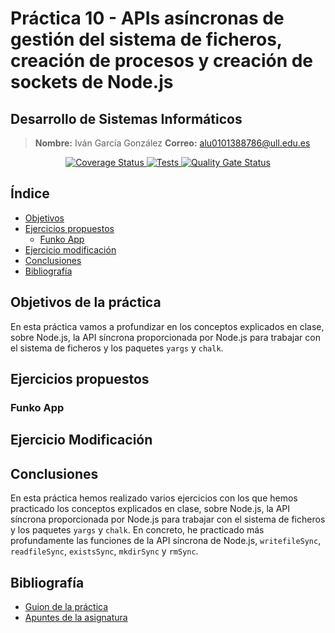 # Práctica 10 - APIs asíncronas de gestión del sistema de ficheros, creación de procesos y creación de sockets de Node.js
## Desarrollo de Sistemas Informáticos
> **Nombre:** Iván García González **Correo:** alu0101388786@ull.edu.es
<p align="center">
  <a href='https://coveralls.io/github/ULL-ESIT-INF-DSI-2223/ull-esit-inf-dsi-22-23-prct09-funko-app-Ivan-Garcia02?branch=main'>
    <img src='https://coveralls.io/repos/github/ULL-ESIT-INF-DSI-2223/ull-esit-inf-dsi-22-23-prct09-funko-app-Ivan-Garcia02/badge.svg?branch=main' alt='Coverage Status'>
  </a>

  </a>
  <a href="https://github.com/ULL-ESIT-INF-DSI-2223/ull-esit-inf-dsi-22-23-prct09-funko-app-Ivan-Garcia02/actions/workflows/node.js.yml">
    <img alt="Tests" src="https://github.com/ULL-ESIT-INF-DSI-2223/ull-esit-inf-dsi-22-23-prct09-funko-app-Ivan-Garcia02/actions/workflows/node.js.yml/badge.svg">
  </a>
  <a href="https://sonarcloud.io/summary/new_code?id=ULL-ESIT-INF-DSI-2223_ull-esit-inf-dsi-22-23-prct09-funko-app-Ivan-Garcia02">
    <img alt="Quality Gate Status" src="https://sonarcloud.io/api/project_badges/measure?project=ULL-ESIT-INF-DSI-2223_ull-esit-inf-dsi-22-23-prct09-funko-app-Ivan-Garcia02&metric=alert_status">
  </a>
</p>




## Índice
- [Objetivos](#objetivos-de-la-práctica)
- [Ejercicios propuestos](#ejercicios-propuestos)
  - [Funko App](#funko-app)
- [Ejercicio modificación](#ejercicio-modificación)
- [Conclusiones](#conclusiones)
- [Bibliografía](#bibliografía)




## Objetivos de la práctica
En esta práctica vamos a profundizar en los conceptos explicados en clase, sobre Node.js, la API síncrona proporcionada por Node.js para trabajar con el sistema de ficheros y los paquetes `yargs` y `chalk`.




## Ejercicios propuestos
### Funko App





## Ejercicio Modificación





## Conclusiones
En esta práctica hemos realizado varios ejercicios con los que hemos practicado los conceptos explicados en clase, sobre Node.js, la API síncrona proporcionada por Node.js para trabajar con el sistema de ficheros y los paquetes `yargs` y `chalk`.
En concreto, he practicado más profundamente las funciones de la API síncrona de Node.js, `writefileSync`, `readfileSync`, `existsSync`, `mkdirSync` y `rmSync`.

## Bibliografía
- [Guion de la práctica](https://ull-esit-inf-dsi-2223.github.io/prct09-filesystem-funko-app/)
- [Apuntes de la asignatura](https://ull-esit-inf-dsi-2223.github.io/nodejs-theory/)